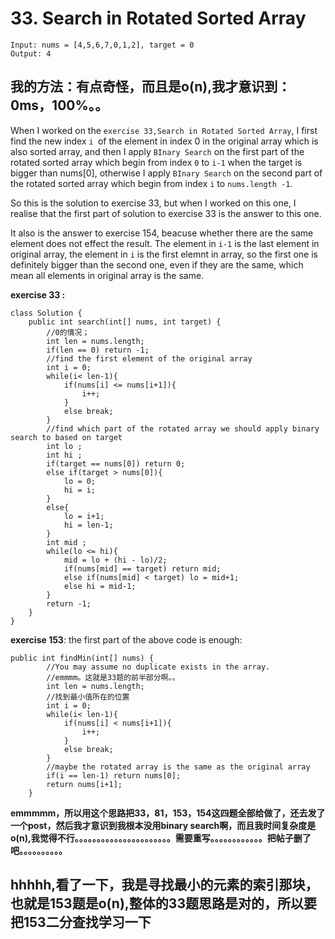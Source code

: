 # 33. Search in Rotated Sorted Array

```
Input: nums = [4,5,6,7,0,1,2], target = 0
Output: 4
```

## 我的方法：有点奇怪，而且是o(n),我才意识到：0ms，100%。。

When I worked on the ```exercise 33,Search in Rotated Sorted Array```, I first find the new index ```i ```of the element in index 0 in the original array which is also sorted array, and then I apply ```BInary Search``` on the first part of the rotated sorted array which begin from index ```0``` to ```i-1``` when the target is bigger than nums[0], otherwise I apply ```BInary Search``` on the second part of the rotated sorted array which begin from index ```i``` to ```nums.length -1```. 

So this is the solution to exercise 33, but when I worked on this one, I realise that the first part of solution to exercise 33 is the answer to this one.

It also is the answer to exercise 154, beacuse whether there are the same element does not effect the result. The element in ```i-1``` is the last element in original array, the element in ```i``` is the first elemnt in array, so the first one is definitely bigger than the second one, even if they are the same, which mean all elements in original array is the same.

**exercise 33 :**
```
class Solution {
    public int search(int[] nums, int target) {
        //0的情况；
        int len = nums.length;
        if(len == 0) return -1;
        //find the first element of the original array
        int i = 0;
        while(i< len-1){
            if(nums[i] <= nums[i+1]){
                i++;
            }
            else break;
        }
        //find which part of the rotated array we should apply binary search to based on target
        int lo ;
        int hi ;
        if(target == nums[0]) return 0;
        else if(target > nums[0]){
            lo = 0;
            hi = i;
        }
        else{
            lo = i+1;
            hi = len-1;
        }
        int mid ;
        while(lo <= hi){
            mid = lo + (hi - lo)/2;
            if(nums[mid] == target) return mid;
            else if(nums[mid] < target) lo = mid+1;
            else hi = mid-1;
        }
        return -1;
    }
}
```

**exercise 153**:
the first part of the above code is enough:
```
public int findMin(int[] nums) {
        //You may assume no duplicate exists in the array.
        //emmmm。这就是33题的前半部分啊。。
        int len = nums.length;
        //找到最小值所在的位置
        int i = 0;
        while(i< len-1){
            if(nums[i] < nums[i+1]){
                i++;   
            }
            else break;
        }
		//maybe the rotated array is the same as the original array 
        if(i == len-1) return nums[0];
        return nums[i+1];
    }
```
**emmmmm，所以用这个思路把33，81，153，154这四题全部给做了，还去发了一个post，然后我才意识到我根本没用binary search啊，而且我时间复杂度是o(n),我觉得不行。。。。。。。。。。。。。。。。。。。。。。需要重写。。。。。。。。。。。。把帖子删了吧。。。。。。。。。。**

## hhhhh,看了一下，我是寻找最小的元素的索引那块，也就是153题是o(n),整体的33题思路是对的，所以要把153二分查找学习一下
